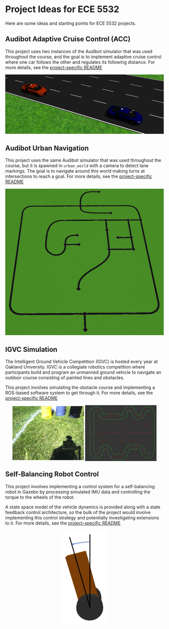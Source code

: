 # Project Ideas for ECE 5532
Here are some ideas and starting points for ECE 5532 projects.

## Audibot Adaptive Cruise Control (ACC)

This project uses two instances of the Audibot simulator that was used throughout the course, and the goal is to implement adaptive cruise control where one car follows the other and regulates its following distance. For more details, see the [project-specific README](audibot_acc/README.md)

![Two Audibots](img/two_audibots.png)

## Audibot Urban Navigation

This project uses the same Audibot simulator that was used throughout the course, but it is spawned in `urban_world` with a camera to detect lane markings. The goal is to navigate around this world making turns at intersections to reach a goal. For more details, see the [project-specific README](audibot_urban_nav/README.md)

![Road World](img/urban_world.png)

## IGVC Simulation

The Intelligent Ground Vehicle Competition (IGVC) is hosted every year at Oakland University. IGVC is a collegiate robotics competition where participants build and program an unmanned ground vehicle to navigate an outdoor course consisting of painted lines and obstacles.

This project involves simulating the obstacle course and implementing a ROS-based software system to get through it. For more details, see the [project-specific README](igvc_sim/README.md)

<p align="center">
    <img align="middle" alt="Real IGVC Course" src="img/real_igvc_course.png" width="45%">
    <img align="middle" alt="Simulated IGVC Course" src="img/simulated_igvc_course.png" width="45%">
</p>

## Self-Balancing Robot Control

This project involves implementing a control system for a self-balancing robot in Gazebo by processing simulated IMU data and controlling the torque to the wheels of the robot.

A state space model of the vehicle dynamics is provided along with a state feedback control architecture, so the bulk of the project would involve implementing this control strategy and potentially investigating extensions to it. For more details, see the [project-specific README](self_balancing_control/README.md)

<p align="center">
    <img alt="Self-Balancing Robot" src="img/self_balancing_robot.png" height="300">
</p>